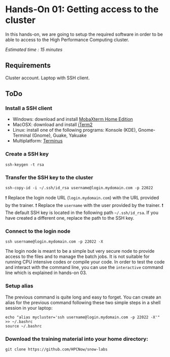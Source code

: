 # Hands-On 01: Getting access to the cluster
In this hands-on, we are going to setup the required software in order to be able to access to the High Performance Computing cluster.

*Estimated time : 15 minutes*

## Requirements
Cluster account.
Laptop with SSH client.

## ToDo

### Install a SSH client

* Windows: download and install [MobaXterm Home Edition](http://mobaxterm.mobatek.net/download-home-edition.html)
* MacOSX: download and install [iTerm2](https://www.iterm2.com/downloads.html)
* Linux: install one of the following programs: Konsole (KDE), Gnome-Terminal (Gnome), Guake, Yakuake
* Multiplatform: [Terminus](https://eugeny.github.io/terminus/)

### Create a SSH key

```
ssh-keygen -t rsa
```

### Transfer the SSH key to the cluster


```
ssh-copy-id -i ~/.ssh/id_rsa username@login.mydomain.com -p 22022
```

:heavy_exclamation_mark: Replace the login node URL (```login.mydomain.com```) with the URL provided by the trainer.
:heavy_exclamation_mark: Replace the ```username``` with the user provided by the trainer.
:heavy_exclamation_mark: The default SSH key is located in the following path ```~/.ssh/id_rsa```. If you have created a different one, replace the path to the SSH key.

### Connect to the login node

```
ssh username@login.mydomain.com -p 22022 -X
```

The login node is meant to be a simple but very secure node to provide access to the files and to manage the batch jobs. It is not suitable for running CPU intensive codes or compile your code. In order to test the code and interact with the command line, you can use the ```interactive``` command line which is explained in hands-on 03.

### Setup alias
The previous command is quite long and easy to forget. You can create an alias for the previous command following these two simple steps in a shell session in your laptop:

```
echo "alias mycluster='ssh username@login.mydomain.com -p 22022 -X'" >> ~/.bashrc
source ~/.bashrc
```

### Download the training material into your home directory:

```
git clone https://github.com/HPCNow/snow-labs
```

